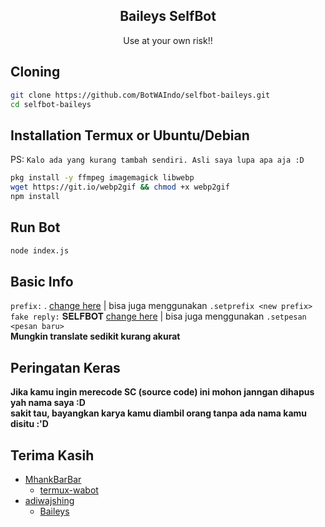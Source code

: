 <h2 align="center">Baileys SelfBot</h2>
<p align="center">Use at your own risk!!</p>

## Cloning
```sh
git clone https://github.com/BotWAIndo/selfbot-baileys.git
cd selfbot-baileys
```

## Installation Termux or Ubuntu/Debian
PS: `Kalo ada yang kurang tambah sendiri. Asli saya lupa apa aja :D`
```sh
pkg install -y ffmpeg imagemagick libwebp
wget https://git.io/webp2gif && chmod +x webp2gif
npm install
```

## Run Bot
```sh
node index.js
```

## Basic Info
`prefix:` . [change here](https://github.com/BotWAIndo/selfbot-baileys/blob/master/index.js#L24) | bisa juga menggunakan `.setprefix <new prefix>` <br />
`fake reply:` 𝐒𝐄𝐋𝐅𝐁𝐎𝐓 [change here](https://github.com/BotWAIndo/selfbot-baileys/blob/master/index.js#L25) | bisa juga menggunakan `.setpesan <pesan baru>` <br />
**Mungkin translate sedikit kurang akurat**

## Peringatan Keras
**Jika kamu ingin merecode SC (source code) ini mohon janngan dihapus yah nama saya :D**<br />
**sakit tau, bayangkan karya kamu diambil orang tanpa ada nama kamu disitu :'D**

## Terima Kasih
- [MhankBarBar](https://github.com/github.com/MhankBarBar)
    - [termux-wabot](https://github.com/MhankBarBar/termux-wabot)
- [adiwajshing](https://github.com/adiwajshing)
    - [Baileys](https://github.com/adiwajshing/baileys)
